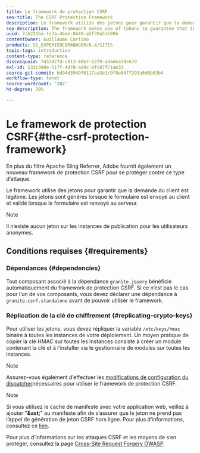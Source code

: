 ```yaml
---
title: Le framework de protection CSRF
seo-title: The CSRF Protection Framework
description: Le framework utilise des jetons pour garantir que la demande du client est légitime
seo-description: The framework makes use of tokens to guarantee that the client request is legitimate
uuid: 7cb222ba-fc7a-46ee-8b49-a5f39a53580b
contentOwner: Guillaume Carlino
products: SG_EXPERIENCEMANAGER/6.4/SITES
topic-tags: introduction
content-type: reference
discoiquuid: f453427d-c813-48b7-b2f9-adadea39c67d
exl-id: 533c348e-517f-4d70-a89c-bfc87f71a633
source-git-commit: bd94d3949f0117aa3e1c9f0e84f7293a5d6b03b4
workflow-type: tm+mt
source-wordcount: '282'
ht-degree: 70%

---
```


# Le framework de protection CSRF{#the-csrf-protection-framework}

En plus du filtre Apache Sling Referrer, Adobe fournit également un nouveau framework de protection CSRF pour se protéger contre ce type d’attaque.

Le framework utilise des jetons pour garantir que la demande du client est légitime. Les jetons sont générés lorsque le formulaire est envoyé au client et validé lorsque le formulaire est renvoyé au serveur.

>[!NOTE]
>
>Il n’existe aucun jeton sur les instances de publication pour les utilisateurs anonymes.

## Conditions requises {#requirements}

### Dépendances {#dependencies}

Tout composant associé à la dépendance `granite.jquery` bénéficie automatiquement du framework de protection CSRF. Si ce n’est pas le cas pour l’un de vos composants, vous devez déclarer une dépendance à `granite.csrf.standalone` avant de pouvoir utiliser le framework.

### Réplication de la clé de chiffrement {#replicating-crypto-keys}

Pour utiliser les jetons, vous devez répliquer la variable `/etc/keys/hmac` binaire à toutes les instances de votre déploiement. Un moyen pratique de copier la clé HMAC sur toutes les instances consiste à créer un module contenant la clé et à l’installer via le gestionnaire de modules sur toutes les instances.

>[!NOTE]
>
>Assurez-vous également d’effectuer les [modifications de configuration du dispatcher](https://helpx.adobe.com/experience-manager/dispatcher/user-guide.html)nécessaires pour utiliser le framework de protection CSRF.

>[!NOTE]
>
>Si vous utilisez le cache de manifeste avec votre application web, veillez à ajouter &quot;**&amp;ast;**&quot; au manifeste afin de s’assurer que le jeton ne prend pas l’appel de génération de jeton CSRF hors ligne. Pour plus d’informations, consultez ce [lien](https://www.w3.org/TR/offline-webapps/).
>
>Pour plus d’informations sur les attaques CSRF et les moyens de s’en protéger, consultez la page [Cross-Site Request Forgery OWASP](https://owasp.org/www-community/attacks/csrf).
